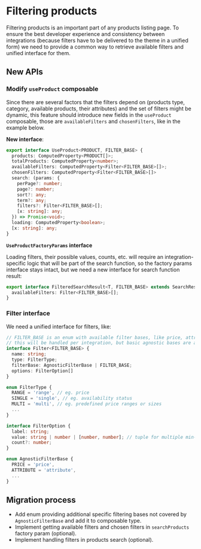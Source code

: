 # Filtering products

Filtering products is an important part of any products listing page. To ensure the best developer experience and consistency between integrations (because filters have to be delivered to the theme in a unified form) we need to provide a common way to retrieve available filters and unified interface for them.

## New APIs

### Modify `useProduct` composable

Since there are several factors that the filters depend on (products type, category, available products, their attributes) and the set of filters might be dynamic, this feature should introduce new fields in the `useProduct` composable, those are `availableFilters` and `chosenFilters`, like in the example below.

**New interface**:

```typescript
export interface UseProduct<PRODUCT, FILTER_BASE> {
  products: ComputedProperty<PRODUCT[]>;
  totalProducts: ComputedProperty<number>;
  availableFilters: ComputedProperty<Filter<FILTER_BASE>[]>;
  chosenFilters: ComputedProperty<Filter<FILTER_BASE>[]>
  search: (params: {
    perPage?: number;
    page?: number;
    sort?: any;
    term?: any;
    filters?: Filter<FILTER_BASE>[];
    [x: string]: any;
  }) => Promise<void>;
  loading: ComputedProperty<boolean>;
  [x: string]: any;
}
```

**`UseProductFactoryParams` interface**

Loading filters, their possible values, counts, etc. will require an integration-specific logic that will be part of the search function, so the factory params interface stays intact, but we need a new interface for search function result:

```typescript
export interface FilteredSearchResult<T, FILTER_BASE> extends SearchResult<T> {
  availableFilters: Filter<FILTER_BASE>[];
}
```

### Filter interface

We need a unified interface for filters, like:

```typescript
// FILTER_BASE is an enum with available filter bases, like price, attribute, status, quantity, availability, sale percentage etc.
// this will be handled per integration, but basic agnostic bases are added
interface Filter<FILTER_BASE> {
  name: string;
  type: FilterType;
  filterBase: AgnosticFilterBase | FILTER_BASE;
  options: FilterOption[]
}

enum FilterType {
  RANGE = 'range', // eg. price
  SINGLE = 'single', // eg. availability status
  MULTI = 'multi', // eg. predefined price ranges or sizes
  ...
}

interface FilterOption {
  label: string;
  value: string | number | [number, number]; // tuple for multiple min-max ranges
  count?: number;
}

enum AgnosticFilterBase {
  PRICE = 'price',
  ATTRIBUTE = 'attribute',
  ...
}
```

## Migration process

- Add enum providing additional specific filtering bases not covered by `AgnosticFilterBase` and add it to composable type.
- Implement getting available filters and chosen filters in `searchProducts` factory param (optional).
- Implement handling filters in products search (optional).
